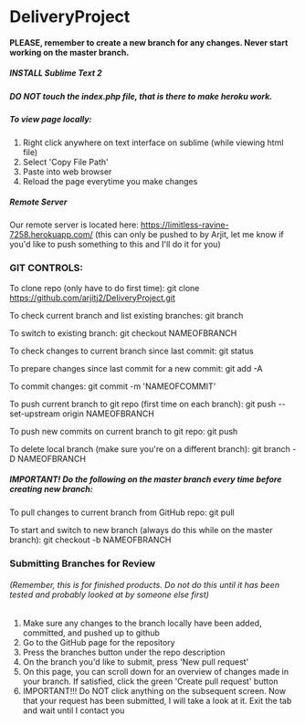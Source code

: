 # DeliveryProject
#### PLEASE, remember to create a new branch for any changes. Never start working on the master branch.
##### INSTALL Sublime Text 2
##### DO NOT touch the index.php file, that is there to make heroku work.

##### To view page locally:

1. Right click anywhere on text interface on sublime (while viewing html file)
2. Select 'Copy File Path'
3. Paste into web browser
4. Reload the page everytime you make changes

##### Remote Server
Our remote server is located here: https://limitless-ravine-7258.herokuapp.com/ (this can only be pushed to by Arjit, let me know if you'd like to push something to this and I'll do it for you)

### GIT CONTROLS:

To clone repo (only have to do first time): git clone https://github.com/arjitj2/DeliveryProject.git

To check current branch and list existing branches: git branch

To switch to existing branch: git checkout NAMEOFBRANCH

To check changes to current branch since last commit: git status

To prepare changes since last commit for a new commit: git add -A

To commit changes: git commit -m 'NAMEOFCOMMIT'

To push current branch to git repo (first time on each branch): git push --set-upstream origin NAMEOFBRANCH

To push new commits on current branch to git repo: git push

To delete local branch (make sure you're on a different branch): git branch -D NAMEOFBRANCH

##### IMPORTANT! Do the following on the master branch every time before creating new branch:
To pull changes to current branch from GitHub repo: git pull

To start and switch to new branch (always do this while on the master branch): git checkout -b NAMEOFBRANCH

### Submitting Branches for Review 
###### (Remember, this is for finished products. Do not do this until it has been tested and probably looked at by someone else first)

1. Make sure any changes to the branch locally have been added, committed, and pushed up to github
2. Go to the GitHub page for the repository
3. Press the branches button under the repo description
4. On the branch you'd like to submit, press 'New pull request'
5. On this page, you can scroll down for an overview of changes made in your branch. If satisfied, click the green 'Create pull request' button
6. IMPORTANT!!! Do NOT click anything on the subsequent screen. Now that your request has been submitted, I will take a look at it. Exit the tab and wait until I contact you
